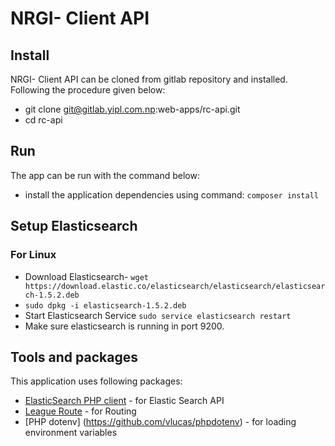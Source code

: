 # NRGI- Client API

## Install

NRGI- Client API can be cloned from gitlab repository and installed. Following the procedure given below:

* git clone git@gitlab.yipl.com.np:web-apps/rc-api.git
* cd rc-api

## Run

The app can be run with the command below:

* install the application dependencies using command: `composer install`

## Setup Elasticsearch

### For Linux

* Download Elasticsearch- `wget https://download.elastic.co/elasticsearch/elasticsearch/elasticsearch-1.5.2.deb`
* `sudo dpkg -i elasticsearch-1.5.2.deb`
* Start Elasticsearch Service `sudo service elasticsearch restart`
* Make sure elasticsearch is running in port 9200.

## Tools and packages

This application uses following packages:

* [ElasticSearch PHP client](https://github.com/elastic/elasticsearch-php) - for Elastic Search API
* [League Route](http://route.thephpleague.com/) - for Routing
* [PHP dotenv] (https://github.com/vlucas/phpdotenv) - for loading environment variables
